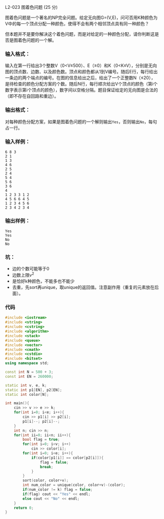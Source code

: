 
L2-023  图着色问题  (25  分)

图着色问题是一个著名的NP完全问题。给定无向图G=(V,E)，问可否用K种颜色为V中的每一个顶点分配一种颜色，使得不会有两个相邻顶点具有同一种颜色？

但本题并不是要你解决这个着色问题，而是对给定的一种颜色分配，请你判断这是否是图着色问题的一个解。

### 输入格式：

输入在第一行给出3个整数V（0<V≤500）、E（≥0）和K（0<K≤V），分别是无向图的顶点数、边数、以及颜色数。顶点和颜色都从1到V编号。随后E行，每行给出一条边的两个端点的编号。在图的信息给出之后，给出了一个正整数N（≤20），是待检查的颜色分配方案的个数。随后N行，每行顺次给出V个顶点的颜色（第i个数字表示第i个顶点的颜色），数字间以空格分隔。题目保证给定的无向图是合法的（即不存在自回路和重边）。

### 输出格式：

对每种颜色分配方案，如果是图着色问题的一个解则输出`Yes`，否则输出`No`，每句占一行。

### 输入样例：

```
6 8 3
2 1
1 3
4 6
2 5
2 4
5 4
5 6
3 6
4
1 2 3 3 1 2
4 5 6 6 4 5
1 2 3 4 5 6
2 3 4 2 3 4

```

### 输出样例：

```
Yes
Yes
No
No
```

### 坑：
* 边的个数可能等于0
* 边数上限$v^2$
* 是恰好k种颜色，不能多也不能少
* 去重，先sort再unique，取unique的返回值。注意副作用（重复的元素放在后面）。

### 代码
```cpp
#include <iostream>
#include <string>
#include <cstring>
#include <algorithm>
#include <stack>
#include <queue>
#include <vector>
#include <cmath>
#include <cstdio>
#include <bitset>
using namespace std;

const int N = 500 + 3;
const int EN = 260000;

static int v, e, k;
static int p1[EN], p2[EN];
static int color[N];

int main(){
    cin >> v >> e >> k;
    for(int i=0; i<e; i++){
        cin >> p1[i] >> p2[i];
        p1[i]--; p2[i]--;
    }
    int n; cin >> n;
    for(int ii=0; ii<n; ii++){
        bool flag = true;
        for(int i=0; i<v; i++)
            cin >> color[i];
        for(int i=0; i<e; i++){
            if(color[p1[i]] == color[p2[i]]){
                flag = false;
                break;
            }
        }
        sort(color, color+v);
        int num_color = unique(color, color+v)-(color);
        if(num_color != k) flag = false;
        if(flag) cout << "Yes" << endl;
        else cout << "No" << endl;
    }
    return 0;
}
```
